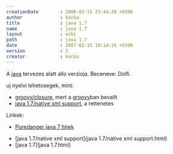 ```yaml
---
creationDate        : 2006-02-15 23:44:28 +0100 
author              : kocka 
title               : java 1.7 
name                : java 1.7 
layout              : wiki 
path                : java 1.7 
date                : 2007-02-15 10:14:16 +0100 
version             : 3 
creator             : kocka 
---
```

A [java](java.html) tervezes alatt allo verzioja. Beceneve: Dolfi.

uj nyelvi lehetosegek, mint:

*   [groovy/closure](Groovy/closure.html), mert a [groovy](Groovy.html)ban bevallt
*   [java 1.7/native xml support](java%201.7/native%20xml%20support.html), a rettenetes

Linkek:

*   [Puredanger java 7 hirek](http://tech.puredanger.com/java7)


-   [java 1.7/native xml support](java 1.7/native xml support.html)
-   [java 1.7](java 1.7.html)




